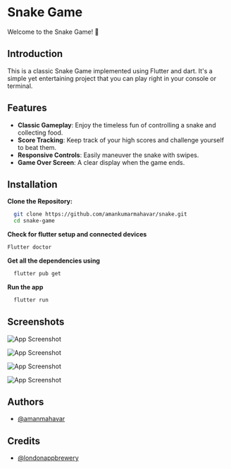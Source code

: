 # Snake Game

Welcome to the Snake Game! 🐍

## Introduction

This is a classic Snake Game implemented using Flutter and dart. It's a simple yet entertaining project that you can play right in your console or terminal.




## Features


- **Classic Gameplay**: Enjoy the timeless fun of controlling a snake and collecting food.
- **Score Tracking**: Keep track of your high scores and challenge yourself to beat them.
- **Responsive Controls**: Easily maneuver the snake with swipes.
- **Game Over Screen**: A clear display when the game ends.

## Installation

**Clone the Repository:**

```bash
  git clone https://github.com/amankumarmahavar/snake.git
  cd snake-game
```
    
**Check for flutter setup and connected devices**
  ```bash
  Flutter doctor
```  

**Get all the dependencies using**
```bash
  flutter pub get
```

**Run the app**
```bash
  flutter run
```
## Screenshots

![App Screenshot](https://github.com/amankumarmahavar/snake/blob/main/ss/snake1.jpg?raw=true)

![App Screenshot](https://github.com/amankumarmahavar/snake/blob/main/ss/snake2.jpg?raw=true )

![App Screenshot](https://github.com/amankumarmahavar/snake/blob/main/ss/snake3.jpg?raw=true )

![App Screenshot](https://github.com/amankumarmahavar/snake/blob/main/ss/snake4.jpg?raw=true )
## Authors

- [@amanmahavar](https://github.com/amankumarmahavar)


## Credits 

- [@londonappbrewery](https://github.com/londonappbreweryr)
